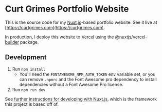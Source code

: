 # Curt Grimes Portfolio Website

This is the source code for my [Nuxt.js](https://nuxtjs.org/)-based portfolio website. See it live at [https://curtgrimes.com](https://curtgrimes.com).

In production, I deploy this website to [Vercel](https://vercel.com/) using the [@nuxtjs/vercel-builder](https://nuxtjs.org/docs/2.x/deployment/vercel-deployment) package.

## Development

1. Run `npm install`
   - You'll need the `FONTAWESOME_NPM_AUTH_TOKEN` env variable set, or you can remove `.npmrc` and the Font Awesome pro dependency to install dependencies without a Font Awesome Pro license.
1. Run `npm run dev`

See [further instructions for developing with Nuxt.js](https://nuxtjs.org/guide/commands/), which is the framework this project is based off of.
